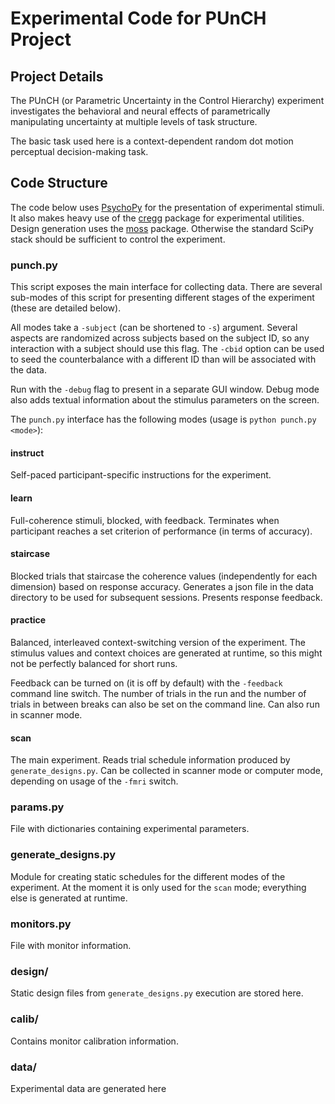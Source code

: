 # Experimental Code for PUnCH Project

## Project Details 

The PUnCH (or Parametric Uncertainty in the Control Hierarchy) experiment investigates the behavioral and neural effects of parametrically manipulating uncertainty at multiple levels of task structure. 

The basic task used here is a context-dependent random dot motion perceptual
decision-making task.

## Code Structure

The code below uses [PsychoPy](http://www.psychopy.org/) for the presentation
of experimental stimuli. It also makes heavy use of the
[cregg](https://github.com/mwaskom/cregg) package for experimental utilities.
Design generation uses the [moss](https://github.com/mwaskom/moss) package.
Otherwise the standard SciPy stack should be sufficient to control the
experiment.


### punch.py

This script exposes the main interface for collecting data. There are several
sub-modes of this script for presenting different stages of the experiment
(these are detailed below).

All modes take a `-subject` (can be shortened to `-s`) argument. Several
aspects are randomized across subjects based on the subject ID, so any
interaction with a subject should use this flag. The `-cbid` option can be
used to seed the counterbalance with a different ID than will be associated
with the data.

Run with the `-debug` flag to present in a separate GUI window. Debug mode
also adds textual information about the stimulus parameters on the screen.

The `punch.py` interface has the following modes (usage is `python punch.py <mode>`):

#### instruct

Self-paced participant-specific instructions for the experiment.

#### learn

Full-coherence stimuli, blocked, with feedback. Terminates when participant
reaches a set criterion of performance (in terms of accuracy).

#### staircase

Blocked trials that staircase the coherence values (independently for each
dimension) based on response accuracy. Generates a json file in the data
directory to be used for subsequent sessions. Presents response feedback.

#### practice

Balanced, interleaved context-switching version of the experiment. The stimulus
values and context choices are generated at runtime, so this might not be
perfectly balanced for short runs.

Feedback can be turned on (it is off by default) with the `-feedback` command 
line switch. The number of trials in the run and the number of trials in between
breaks can also be set on the command line. Can also run in scanner mode.

#### scan

The main experiment. Reads trial schedule information produced by
`generate_designs.py`. Can be collected in scanner mode or computer mode,
depending on usage of the `-fmri` switch.

### params.py

File with dictionaries containing experimental parameters.

### generate_designs.py

Module for creating static schedules for the different modes of the experiment.
At the moment it is only used for the `scan` mode; everything else is generated
at runtime.

### **monitors.py**

File with monitor information.

### design/

Static design files from `generate_designs.py` execution are stored here.

### calib/

Contains monitor calibration information.

### data/

Experimental data are generated here
